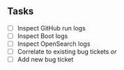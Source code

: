 ## Tasks

- [ ] Inspect GitHub run logs
- [ ] Inspect Boot logs
- [ ] Inspect OpenSearch logs
- [ ] Correlate to existing bug tickets *or*
- [ ] Add new bug ticket
